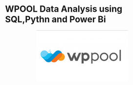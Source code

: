 # WPOOL Data Analysis using SQL,Pythn and Power Bi

<p align="center">
  <img src="https://github.com/IamBeep/WPPOOL-ANALYSIS/blob/main/download.jpg" alt="WPPOOL Logo" width="300" />
</p>
